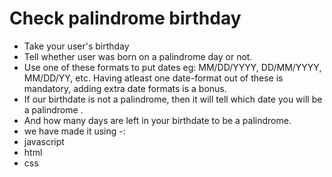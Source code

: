 # Check palindrome birthday
- Take your user's birthday
- Tell whether user was born on a palindrome day or not.
- Use one of these formats to put dates eg: MM/DD/YYYY, DD/MM/YYYY, MM/DD/YY, etc. Having atleast one date-format out of these is mandatory, adding extra date formats is a bonus.
- If our birthdate is not a palindrome, then it will tell which date you will be a palindrome .
- And how many days are left in your birthdate to be a palindrome. 
- we have made it using -:
- javascript 
- html 
- css 
